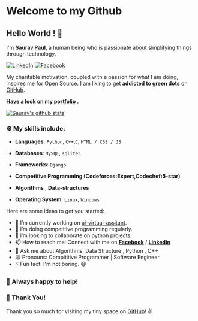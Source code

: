 
# Welcome to my Github
## Hello World ! :wave:

I'm **[Saurav Paul](https://www.linkedin.com/in/saurav-paul-5b4aa4178/)**, a human being who is passionate about simplifying things through technology.

 [![LinkedIn](https://img.shields.io/static/v1.svg?label=LinkedIn&message=@SauravPaul&logo=linkedin&style=flat&color=blue)](https://www.linkedin.com/in/saurav-paul-5b4aa4178/)
 [![Facebook](https://img.shields.io/static/v1.svg?label=facebook&message=@SauravPaul&logo=facebook&style=flat&color=blue)](https://www.facebook.com/sauravpaul.sunny)
 
 My charitable motivation, coupled with a passion for what I am doing, inspires me for Open Source. 
I am liking to get **addicted to green dots** on [GitHub](https://github.com/Saurav-Paul?tab=repositories).


**Have a look on my [portfolio](https://saurav-paul.github.io/) .** 

[![Saurav's github stats](https://github-readme-stats.vercel.app/api?username=Saurav-Paul&show_icons=true)](https://github.com/Saurav-Paul/)


### :gear: My skills include:

- **Languages**: `Python`, `C++`,`C`, `HTML / CSS / JS`

- **Databases**: `MySQL`, `sqlite3`

- **Frameworks**: `Django` 

- **Competitive Programming (Codeforces:Expert,Codechef:5-star)**
    
- **Algorithms** , **Data-structures**

- **Operating System**: `Linux`, `Windows`
    
Here are some ideas to get you started:

- 🔭 I’m currently working on [ai-virtual-assitant](https://github.com/Saurav-Paul/AI-virtual-assistant-python).
- 🌱 I’m doing competitive programming regularly.
- 👯 I’m looking to collaborate on python projects.
- 📫 How to reach me: Connect with me on **[Facebook](https://www.facebook.com/sauravpaul.sunny)** / **[Linkedin](https://www.linkedin.com/in/saurav-paul-5b4aa4178/)**  
- 💬 Ask me about Algorithms, Data Structure , Python , C++ 
- 😄 Pronouns: Compititive Programmer | Software Engineer 
- ⚡ Fun fact: I'm not boring. 😄 


### :handshake: Always happy to help!


### :hugs: Thank You!

Thank you so much for visiting my tiny space on [GitHub](https://github.com/Saurav-Paul)! :v:


